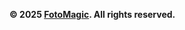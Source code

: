 **© 2025 [FotoMagic](https://ambitious-dune-0f7fde21e.6.azurestaticapps.net/). All rights reserved.**